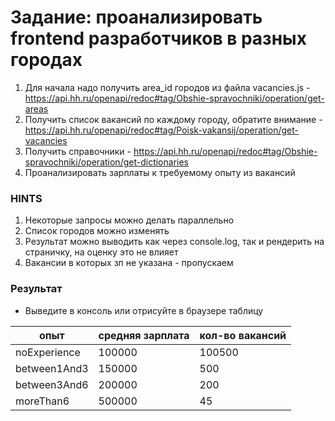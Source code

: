 # Задание: проанализировать frontend разработчиков в разных городах

1) Для начала надо получить area_id городов из файла vacancies.js - https://api.hh.ru/openapi/redoc#tag/Obshie-spravochniki/operation/get-areas
2) Получить список вакансий по каждому городу, обратите внимание - https://api.hh.ru/openapi/redoc#tag/Poisk-vakansij/operation/get-vacancies
3) Получить справочники - https://api.hh.ru/openapi/redoc#tag/Obshie-spravochniki/operation/get-dictionaries
4) Проанализировать зарплаты к требуемому опыту из вакансий

### HINTS
1) Некоторые запросы можно делать параллельно
2) Список городов можно изменять
3) Результат можно выводить как через console.log, так и рендерить на страничку, на оценку это не влияет
4) Вакансии в которых зп не указана - пропускаем

### Результат

- Выведите в консоль или отрисуйте в браузере таблицу

|опыт| средняя зарплата |кол-во вакансий|
|----|------------------|---------------|
|noExperience| 100000           | 100500|
|between1And3|150000| 500|
|between3And6| 200000| 200|
|moreThan6| 500000| 45|
